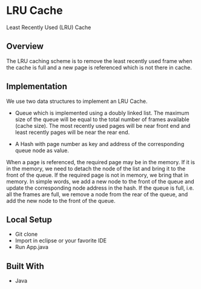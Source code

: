 # LRU Cache
Least Recently Used (LRU) Cache

## Overview
The LRU caching scheme is to remove the least recently used frame when the cache is full and a new page is referenced which is not there in cache.

## Implementation
We use two data structures to implement an LRU Cache. 
 

* Queue which is implemented using a doubly linked list. The maximum size of the queue will be equal to the total number of frames available (cache size). The most recently used pages will be near front end and least recently pages will be near the rear end. 
 
* A Hash with page number as key and address of the corresponding queue node as value.

When a page is referenced, the required page may be in the memory. If it is in the memory, we need to detach the node of the list and bring it to the front of the queue. 
If the required page is not in memory, we bring that in memory. In simple words, we add a new node to the front of the queue and update the corresponding node address in the hash. If the queue is full, i.e. all the frames are full, we remove a node from the rear of the queue, and add the new node to the front of the queue.

## Local Setup
* Git clone
* Import in eclipse or your favorite IDE
* Run App.java

## Built With
* Java
